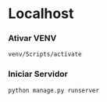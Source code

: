 # Localhost

### Ativar VENV
```
venv/Scripts/activate
```

### Iniciar Servidor
```
python manage.py runserver

```
